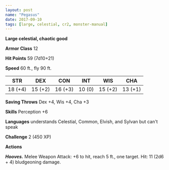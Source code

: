 ```yaml
---
layout: post
name: "Pegasus"
date: 2017-09-10
tags: [large, celestial, cr2, monster-manual]
---
```


**Large celestial, chaotic good**

**Armor Class** 12

**Hit Points** 59 (7d10+21)

**Speed** 60 ft., fly 90 ft.

|   STR   |   DEX   |   CON   |   INT   |   WIS   |   CHA   |
|:-----:|:-----:|:-----:|:-----:|:-----:|:-----:|
| 18 (+4) | 15 (+2) | 16 (+3) | 10 (0) | 15 (+2) | 13 (+1) |

**Saving Throws** Dex +4, Wis +4, Cha +3

**Skills** Perception +6

**Languages** understands Celestial, Common, Elvish, and Sylvan but can't speak

**Challenge** 2 (450 XP)

**Actions**

***Hooves.*** Melee Weapon Attack: +6 to hit, reach 5 ft., one target. Hit: 11 (2d6 + 4) bludgeoning damage.

